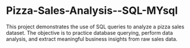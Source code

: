 # Pizza-Sales-Analysis--SQL-MYsql
This project demonstrates the use of SQL queries to analyze a pizza sales dataset. The objective is to practice database querying, perform data analysis, and extract meaningful business insights from raw sales data.
